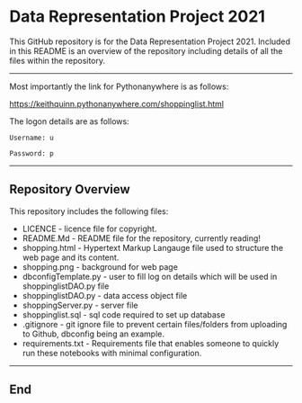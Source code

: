 # Data Representation Project 2021

This GitHub repository is for the Data Representation Project 2021. Included in this README is an overview of the repository including details of all the files within the repository.

***

Most importantly the link for Pythonanywhere is as follows:

https://keithquinn.pythonanywhere.com/shoppinglist.html

The logon details are as follows:

`Username: u`

`Password: p`

***

## Repository Overview

This repository includes the following files:

* LICENCE - licence file for copyright.
* README.Md - README file for the repository, currently reading!
* shopping.html - Hypertext Markup Langauge file used to structure the web page and its content.
* shopping.png - background for web page
* dbconfigTemplate.py - user to fill log on details which will be used in shoppinglistDAO.py file
* shoppinglistDAO.py - data access object file
* shoppingServer.py - server file
* shoppinglist.sql - sql code required to set up database
* .gitignore - git ignore file to prevent certain files/folders from uploading to Github, dbconfig being an example.
* requirements.txt - Requirements file that enables someone to quickly run these notebooks with minimal configuration.

***

## End
